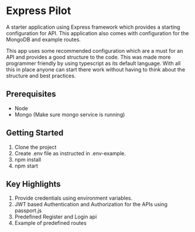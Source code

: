 # Express Pilot
A starter application using Express framework which provides a starting configuration for API. This application also comes with configuration for the MongoDB and example routes.

This app uses some recommended configuration which are a must for an API and provides a good structure to the code. This was made more programmer friendly by using typescript as its default language. With all this in place anyone can start there work without having to think about the structure and best practices.

## Prerequisites
<ul>
  <li> Node </li>
  <li> Mongo (Make sure mongo service is running)</li>
</ul>

## Getting Started
<ol>
  <li>Clone the project</li>
  <li>Create .env file as instructed in .env-example.</li>
  <li>npm install</li>
  <li>npm start</li>
</ol>

## Key Highlights

<ol>
  <li> Provide credentials using environment variables. </li>
  <li> JWT based Authentication and Authorization for the APIs using passport.js</li>
  <li> Predefined Register and Login api</li>
  <li> Example of predefined routes </li>
</ol>
  
